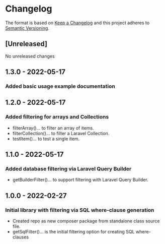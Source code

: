 # Changelog

The format is based on [Keep a Changelog](http://keepachangelog.com/en/1.0.0/)
and this project adheres to [Semantic Versioning](http://semver.org/spec/v2.0.0.html).

## [Unreleased]

No unreleased changes

## 1.3.0 - 2022-05-17

### Added basic usage example documentation

## 1.2.0 - 2022-05-17

### Added filtering for arrays and Collections

* filterArray()...      to filter an array of items.
* filterCollection()... to filter a Laravel Collection.
* testItem()...         to test a single item.

## 1.1.0 - 2022-05-17

### Added database filtering via Laravel Query Builder

* getBuilderFilter()... to support filtering with Laravel Query Builder.

## 1.0.0 - 2022-02-27

### Initial library with filtering via SQL where-clause generation

* Created repo as new composer package from standalone class source file.
* getSqlFilter()... is the initial filtering option for creating SQL where-clauses
